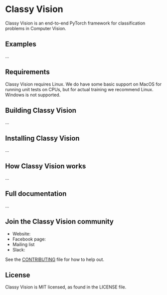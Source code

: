 # Classy Vision
Classy Vision is an end-to-end PyTorch framework for classification problems in
Computer Vision.

## Examples
...

## Requirements
Classy Vision requires Linux. We do have some basic support on MacOS for
running unit tests on CPUs, but for actual training we recommend Linux. Windows
is not supported.

## Building Classy Vision
...

## Installing Classy Vision
...

## How Classy Vision works
...

## Full documentation
...

## Join the Classy Vision community
* Website:
* Facebook page:
* Mailing list
* Slack: 

See the [CONTRIBUTING](CONTRIBUTING.md) file for how to help out.

## License
Classy Vision is MIT licensed, as found in the LICENSE file.
